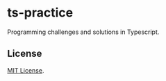 # ts-practice

Programming challenges and solutions in Typescript.

## License

[MIT License](LICENSE).

